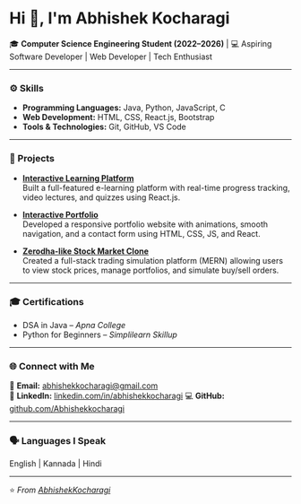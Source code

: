 # Hi 👋, I'm Abhishek Kocharagi  
🎓 **Computer Science Engineering Student (2022–2026)** |
💻 Aspiring Software Developer | Web Developer | Tech Enthusiast  

---

### ⚙️ Skills  
- **Programming Languages:** Java, Python, JavaScript, C  
- **Web Development:** HTML, CSS, React.js, Bootstrap  
- **Tools & Technologies:** Git, GitHub, VS Code  

---

### 🚀 Projects  
- **[Interactive Learning Platform](https://github.com/Abhishekkocharagi/Interactive_Learning_platform)**  
  Built a full-featured e-learning platform with real-time progress tracking, video lectures, and quizzes using React.js.  

- **[Interactive Portfolio](https://github.com/Abhishekkocharagi/Interactive_portfolio)**  
  Developed a responsive portfolio website with animations, smooth navigation, and a contact form using HTML, CSS, JS, and React.  

- **[Zerodha-like Stock Market Clone](https://github.com/Abhishekkocharagi)**  
  Created a full-stack trading simulation platform (MERN) allowing users to view stock prices, manage portfolios, and simulate buy/sell orders.  

---

### 🎓 Certifications  
- DSA in Java – *Apna College*  
- Python for Beginners – *Simplilearn Skillup*  

---

### 🌐 Connect with Me  
📧 **Email:** [abhishekkocharagi@gmail.com](mailto:abhishekkocharagi@gmail.com)  
💼 **LinkedIn:** [linkedin.com/in/abhishekkocharagi](https://www.linkedin.com/in/abhishek-kocharagi/)
💻 **GitHub:** [github.com/Abhishekkocharagi](https://github.com/Abhishekkocharagi)  

---

### 🗣️ Languages I Speak  
English | Kannada | Hindi  

--- 

⭐ *From [AbhishekKocharagi](https://github.com/Abhishekkocharagi)*
